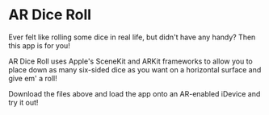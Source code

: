 # AR Dice Roll

Ever felt like rolling some dice in real life, but didn't have any handy? Then this app is for you!

AR Dice Roll uses Apple's SceneKit and ARKit frameworks to allow you to place down as many six-sided dice as you want on a horizontal surface and give em' a roll!

Download the files above and load the app onto an AR-enabled iDevice and try it out!

